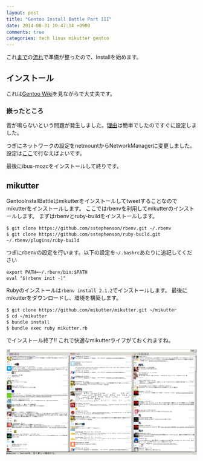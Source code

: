 ```yaml
---
layout: post
title: "Gentoo Install Battle Part III"
date: 2014-08-31 10:47:14 +0900
comments: true
categories: tech linux mikutter gentoo
---
```


これ[まで](/blog/2014/08/20/gentoo-install-battle-part-i/)の[流れ](/blog/2014/08/21/gentoo-install-battle-part-ii/)で準備が整ったので、Installを始めます。

## インストール

これは[Gentoo Wiki](http://wiki.gentoo.org/)を見ながらで大丈夫です。

### 嵌ったところ

音が鳴らないという問題が発生しました。[理由](http://pocke.hatenablog.com/entry/2014/02/02/100636)は簡単でしたのですぐに設定しました。

つぎにネットワークの設定をnetmountからNetworkManagerに変更しました。
設定は[ここ](http://wiki.gentoo.org/wiki/NetworkManager)で行なえばよいです。

最後にibus-mozcをインストールして終りです。

## mikutter

GentooInstallBattleはmikutterをインストールしてtweetすることなのでmikutterをインストールします。
ここではrbenvを利用してmikutterのインストールします。
まずはrbenvとruby-buildをインストールします。

```
$ git clone https://github.com/sstephenson/rbenv.git ~/.rbenv
$ git clone https://github.com/sstephenson/ruby-build.git ~/.rbenv/plugins/ruby-build
```

つぎにrbenvの設定を行います。以下の設定を`~/.bashrc`あたりに追記してください

```
export PATH=~/.rbenv/bin:$PATH
eval "$(rbenv init -)"
```

Rubyのインストールは`rbenv install 2.1.2`でインストールします。
最後にmikutterをダウンロードし、環境を構築します。

```
$ git clone https://github.com/mikutter/mikutter.git ~/mikutter
$ cd ~/mikutter
$ bundle install
$ bundle exec ruby mikutter.rb
```

でインストール終了!!
これで快適なmikutterライフがておくれますね。

![mikutter](/images/photo/mikutter.png)

